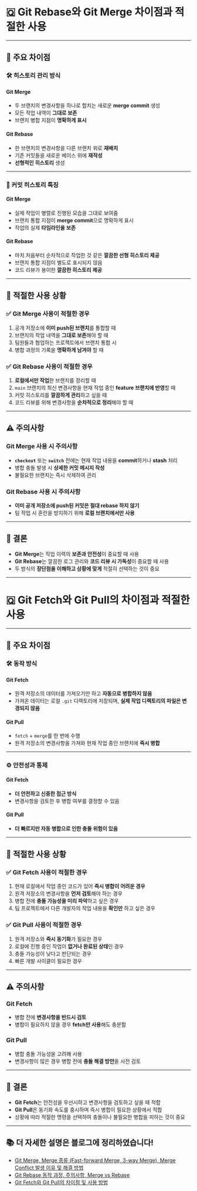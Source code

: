 # 🇶 Git Rebase와 Git Merge 차이점과 적절한 사용

---

## 🔑 주요 차이점

### 🛠 히스토리 관리 방식

#### **Git Merge**
- 두 브랜치의 변경사항을 하나로 합치는 새로운 **merge commit** 생성
- 모든 작업 내역이 **그대로 보존**
- 브랜치 병합 지점이 **명확하게 표시**

#### **Git Rebase**
- 한 브랜치의 변경사항을 다른 브랜치 위로 **재배치**
- 기존 커밋들을 새로운 베이스 위에 **재작성**
- **선형적인 히스토리** 생성

---

### 📜 커밋 히스토리 특징

#### **Git Merge**
- 실제 작업이 병렬로 진행된 모습을 그대로 보여줌
- 브랜치 통합 지점이 **merge commit**으로 명확하게 표시
- 작업의 실제 **타임라인을 보존**

#### **Git Rebase**
- 마치 처음부터 순차적으로 작업한 것 같은 **깔끔한 선형 히스토리 제공**
- 브랜치 통합 지점이 별도로 표시되지 않음
- 코드 리뷰가 용이한 **깔끔한 히스토리 제공**

---

## 🚀 적절한 사용 상황

### ✅ **Git Merge** 사용이 적절한 경우
1. 공개 저장소에 **이미 push된 브랜치**를 통합할 때
2. 브랜치의 작업 내역을 **그대로 보존**해야 할 때
3. 팀원들과 협업하는 프로젝트에서 브랜치 통합 시
4. 병합 과정의 기록을 **명확하게 남겨야** 할 때

### ✅ **Git Rebase** 사용이 적절한 경우
1. **로컬에서만 작업**한 브랜치를 정리할 때
2. `main` 브랜치의 최신 변경사항을 현재 작업 중인 **feature 브랜치에 반영**할 때
3. 커밋 히스토리를 **깔끔하게 관리**하고 싶을 때
4. 코드 리뷰를 위해 변경사항을 **순차적으로 정리**해야 할 때

---

## ⚠️ 주의사항

### **Git Merge** 사용 시 주의사항
- **`checkout`** 또는 **`switch`** 전에는 현재 작업 내용을 **commit**하거나 **stash** 처리
- 병합 충돌 발생 시 **상세한 커밋 메시지 작성**
- 불필요한 브랜치는 즉시 삭제하여 관리

### **Git Rebase** 사용 시 주의사항
- **이미 공개 저장소에 push된 커밋은 절대 rebase 하지 않기**
- 팀 작업 시 혼란을 방지하기 위해 **로컬 브랜치에서만 사용**

---

## 📌 결론
- **Git Merge**는 작업 이력의 **보존과 안전성**이 중요할 때 사용
- **Git Rebase**는 깔끔한 로그 관리와 **코드 리뷰 시 가독성**이 중요할 때 사용
- 두 방식의 **장단점을 이해하고 상황에 맞게** 적절히 선택하는 것이 중요

---

# 🇶 Git Fetch와 Git Pull의 차이점과 적절한 사용

---

## 🔑 주요 차이점

### 🛠 동작 방식

#### **Git Fetch**
- 원격 저장소의 데이터를 가져오기만 하고 **자동으로 병합하지 않음**
- 가져온 데이터는 로컬 `.git` 디렉토리에 저장되며, **실제 작업 디렉토리의 파일은 변경되지 않음**

#### **Git Pull**
- `fetch` + `merge`를 한 번에 수행
- 원격 저장소의 변경사항을 가져와 현재 작업 중인 브랜치에 **즉시 병합**

---

### ⚙️ 안전성과 통제

#### **Git Fetch**
- **더 안전하고 신중한 접근 방식**
- 변경사항을 검토한 후 병합 여부를 결정할 수 있음

#### **Git Pull**
- **더 빠르지만 자동 병합으로 인한 충돌 위험이 있음**

---

## 🚀 적절한 사용 상황

### ✅ **Git Fetch** 사용이 적절한 경우
1. 현재 로컬에서 작업 중인 코드가 있어 **즉시 병합이 어려운 경우**
2. 원격 저장소의 변경사항을 **먼저 검토**해야 하는 경우
3. 병합 전에 **충돌 가능성을 미리 파악**하고 싶은 경우
4. 팀 프로젝트에서 다른 개발자의 작업 내용을 **확인만** 하고 싶은 경우

### ✅ **Git Pull** 사용이 적절한 경우
1. 원격 저장소와 **즉시 동기화**가 필요한 경우
2. 로컬에 진행 중인 작업이 **없거나 완료된 상태**인 경우
3. 충돌 가능성이 낮다고 판단되는 경우
4. 빠른 개발 사이클이 필요한 경우

---

## ⚠️ 주의사항

### **Git Fetch**
- 병합 전에 **변경사항을 반드시 검토**
- 병합이 필요하지 않을 경우 **fetch만 사용**해도 충분함

### **Git Pull**
- 병합 충돌 가능성을 고려해 사용
- 변경사항이 많은 경우 병합 전에 **충돌 해결 방안**을 사전 검토

---

## 📌 결론
- **Git Fetch**는 안전성을 우선시하고 변경사항을 검토하고 싶을 때 적합
- **Git Pull**은 동기화 속도를 중시하며 즉시 병합이 필요한 상황에서 적합
- 상황에 따라 적절한 명령을 선택하여 충돌이나 불필요한 병합을 피하는 것이 중요

---

## 📚 더 자세한 설명은 블로그에 정리하였습니다!

- [Git Merge, Merge 종류 (Fast-forward Merge, 3-way Merge), Merge Conflict 발생 이유 및 해결 방법](https://9taetae9.tistory.com/153)
- [Git Rebase 동작 과정, 주의사항, Merge vs Rebase](https://9taetae9.tistory.com/154)
- [Git Fetch와 Git Pull의 차이점 및 사용 방법](https://9taetae9.tistory.com/155)

